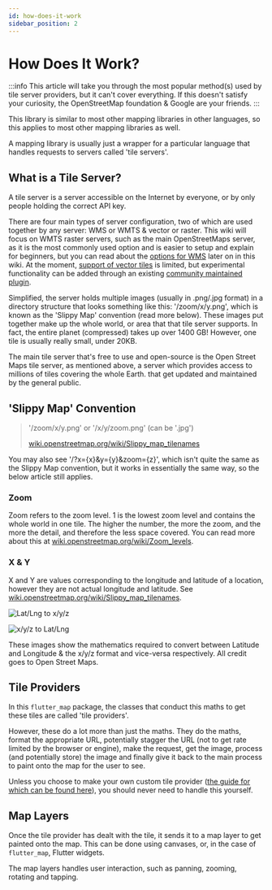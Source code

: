 ```yaml
---
id: how-does-it-work
sidebar_position: 2
---
```


# How Does It Work?

:::info
This article will take you through the most popular method(s) used by tile server providers, but it can't cover everything. If this doesn't satisfy your curiosity, the OpenStreetMap foundation & Google are your friends.
:::

This library is similar to most other mapping libraries in other languages, so this applies to most other mapping libraries as well.

A mapping library is usually just a wrapper for a particular language that handles requests to servers called 'tile servers'.

## What is a Tile Server?

A tile server is a server accessible on the Internet by everyone, or by only people holding the correct API key.

There are four main types of server configuration, two of which are used together by any server: WMS or WMTS & vector or raster. This wiki will focus on WMTS raster servers, such as the main OpenStreetMaps server, as it is the most commonly used option and is easier to setup and explain for beginners, but you can read about the [options for WMS](/miscellaneous/wms-servers) later on in this wiki. At the moment, [support of vector tiles](/miscellaneous/vector-tiles) is limited, but experimental functionality can be added through an existing [community maintained plugin](/plugins/list).

Simplified, the server holds multiple images (usually in .png/.jpg format) in a directory structure that looks something like this: '/zoom/x/y.png', which is known as the 'Slippy Map' convention (read more below). These images put together make up the whole world, or area that that tile server supports. In fact, the entire planet (compressed) takes up over 1400 GB! However, one tile is usually really small, under 20KB.

The main tile server that's free to use and open-source is the Open Street Maps tile server, as mentioned above, a server which provides access to millions of tiles covering the whole Earth. that get updated and maintained by the general public.

## 'Slippy Map' Convention

 > '/zoom/x/y.png' or '/x/y/zoom.png' (can be '.jpg')
 >
 > [wiki.openstreetmap.org/wiki/Slippy_map_tilenames](https://wiki.openstreetmap.org/wiki/Slippy_map_tilenames)

You may also see '/?x={x}&y={y}&zoom={z}', which isn't quite the same as the Slippy Map convention, but it works in essentially the same way, so the below article still applies.

### Zoom

Zoom refers to the zoom level. 1 is the lowest zoom level and contains the whole world in one tile. The higher the number, the more the zoom, and the more the detail, and therefore the less space covered. You can read more about this at [wiki.openstreetmap.org/wiki/Zoom_levels](https://wiki.openstreetmap.org/wiki/Zoom_levels).

### X & Y

X and Y are values corresponding to the longitude and latitude of a location, however they are not actual longitude and latitude. See [wiki.openstreetmap.org/wiki/Slippy_map_tilenames](https://wiki.openstreetmap.org/wiki/Slippy_map_tilenames#Implementations).

![Lat/Lng to x/y/z](https://wiki.openstreetmap.org/w/images/thumb/a/a5/Latlon_to_tile.png/450px-Latlon_to_tile.png)

![x/y/z to Lat/Lng](https://wiki.openstreetmap.org/w/images/thumb/1/1f/Tile_to_latlon.png/450px-Tile_to_latlon.png)

These images show the mathematics required to convert between Latitude and Longitude & the x/y/z format and vice-versa respectively. All credit goes to Open Street Maps.

## Tile Providers

In this `flutter_map` package, the classes that conduct this maths to get these tiles are called 'tile providers'.

However, these do a lot more than just the maths. They do the maths, format the appropriate URL, potentially stagger the URL (not to get rate limited by the browser or engine), make the request, get the image, process (and potentially store) the image and finally give it back to the main process to paint onto the map for the user to see.

Unless you choose to make your own custom tile provider ([the guide for which can be found here](http://localhost:3000/plugins/how-to-make-a-plugin#where-a-new-layer-is-not-created)), you should never need to handle this yourself.

## Map Layers

Once the tile provider has dealt with the tile, it sends it to a map layer to get painted onto the map. This can be done using canvases, or, in the case of `flutter_map`, Flutter widgets.

The map layers handles user interaction, such as panning, zooming, rotating and tapping.
